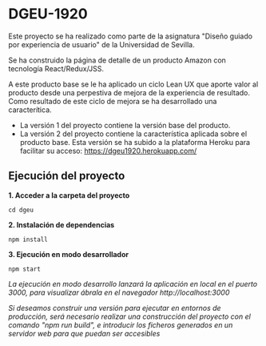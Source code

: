 # DGEU-1920

Este proyecto se ha realizado como parte de la asignatura "Diseño guiado por experiencia de usuario" de la Universidad de Sevilla.

Se ha construido la página de detalle de un producto Amazon con tecnología React/Redux/JSS.

A este producto base se le ha aplicado un ciclo Lean UX que aporte valor al producto desde una perpestiva de mejora de la experiencia de resultado. Como resultado de este ciclo de mejora se ha desarrollado una caracterítica.

* La versión 1 del proyecto contiene la versión base del producto.
* La versión 2 del proyecto contiene la característica aplicada sobre el producto base. Esta versión se ha subido a la plataforma Heroku para facilitar su acceso: https://dgeu1920.herokuapp.com/

## Ejecución del proyecto

**1. Acceder a la carpeta del proyecto**

```cd dgeu```

**2. Instalación de dependencias**

```npm install```

**3. Ejecución en modo desarrollador**

```npm start```

*La ejecución en modo desarrollo lanzará la aplicación en local en el puerto 3000, para visualizar ábrala en el navegador http://localhost:3000*

*Si deseamos construir una versión para ejecutar en entornos de producción, será necesario realizar una construcción del proyecto con el comando "npm run build", e introducir los ficheros generados en un servidor web para que puedan ser accesibles*